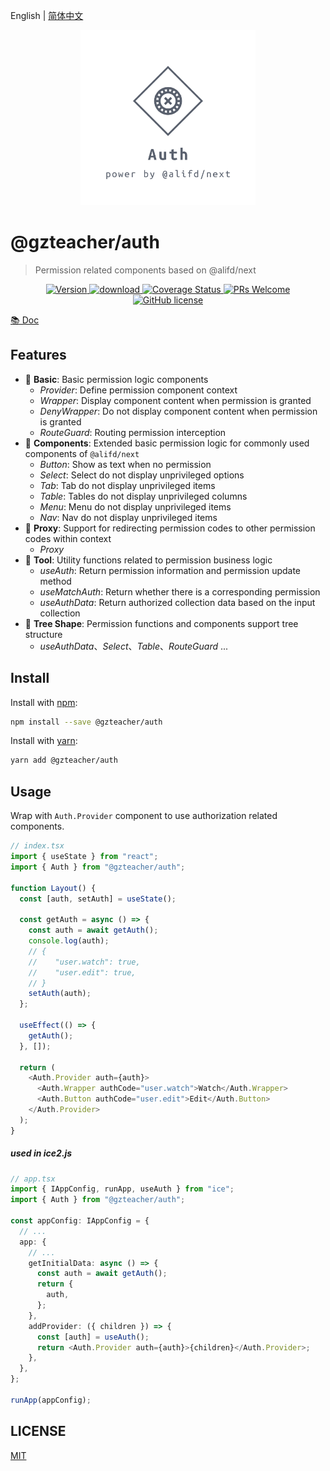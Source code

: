 English | [简体中文](./README.zh-cn.md)

<p align="center">
  <a href="https://github.com/yyz945947732/gzteacher-auth">
    <img alt="@gzteacher/auth" src="./public/logo.png" width="280" />
  </a>
</p>

# @gzteacher/auth

> Permission related components based on @alifd/next

<p align="center">
  <a href="https://www.npmjs.com/package/@gzteacher/auth">
    <img src="https://img.shields.io/npm/v/@gzteacher/auth.svg" alt="Version" />
  </a>
  <a href="https://www.npmjs.com/package/@gzteacher/auth">
    <img src="https://img.shields.io/npm/dm/@gzteacher/auth.svg" alt="download" />
  </a>
  <a href="https://coveralls.io/github/yyz945947732/gzteacher-auth?branch=master">
    <img
      src="https://coveralls.io/repos/github/yyz945947732/gzteacher-auth/badge.svg?branch=master"
      alt="Coverage Status"
    />
  </a>
  <a href="https://github.com/yyz945947732/gzteacher-auth/pulls">
    <img
      src="https://img.shields.io/badge/PRs-welcome-brightgreen.svg"
      alt="PRs Welcome"
    />
  </a>
  <a href="/LICENSE">
    <img
      src="https://img.shields.io/badge/license-MIT-blue.svg"
      alt="GitHub license"
    />
  </a>
</p>

[📚 Doc](https://64cca10e002c2d1cef000809-gakbrkxwip.chromatic.com/)

## Features

- 🐒 **Basic**: Basic permission logic components
  - _Provider_: Define permission component context
  - _Wrapper_: Display component content when permission is granted
  - _DenyWrapper_: Do not display component content when permission is granted
  - _RouteGuard_: Routing permission interception
- 🐯 **Components**: Extended basic permission logic for commonly used components of `@alifd/next`
  - _Button_: Show as text when no permission
  - _Select_: Select do not display unprivileged options
  - _Tab_: Tab do not display unprivileged items
  - _Table_: Tables do not display unprivileged columns
  - _Menu_: Menu do not display unprivileged items
  - _Nav_: Nav do not display unprivileged items
- 🦁 **Proxy**: Support for redirecting permission codes to other permission codes within context
  - _Proxy_
- 🐌 **Tool**: Utility functions related to permission business logic
  - _useAuth_: Return permission information and permission update method
  - _useMatchAuth_: Return whether there is a corresponding permission
  - _useAuthData_: Return authorized collection data based on the input collection
- 🌲 **Tree Shape**: Permission functions and components support tree structure
  - _useAuthData_、_Select_、_Table_、_RouteGuard_ ...

## Install

Install with [npm](https://www.npmjs.com/):

```sh
npm install --save @gzteacher/auth
```

Install with [yarn](https://yarnpkg.com/):

```sh
yarn add @gzteacher/auth
```

## Usage

Wrap with `Auth.Provider` component to use authorization related components.

```typescript
// index.tsx
import { useState } from "react";
import { Auth } from "@gzteacher/auth";

function Layout() {
  const [auth, setAuth] = useState();

  const getAuth = async () => {
    const auth = await getAuth();
    console.log(auth);
    // {
    //    "user.watch": true,
    //    "user.edit": true,
    // }
    setAuth(auth);
  };

  useEffect(() => {
    getAuth();
  }, []);

  return (
    <Auth.Provider auth={auth}>
      <Auth.Wrapper authCode="user.watch">Watch</Auth.Wrapper>
      <Auth.Button authCode="user.edit">Edit</Auth.Button>
    </Auth.Provider>
  );
}
```

##### used in ice2.js

```typescript
// app.tsx
import { IAppConfig, runApp, useAuth } from "ice";
import { Auth } from "@gzteacher/auth";

const appConfig: IAppConfig = {
  // ...
  app: {
    // ...
    getInitialData: async () => {
      const auth = await getAuth();
      return {
        auth,
      };
    },
    addProvider: ({ children }) => {
      const [auth] = useAuth();
      return <Auth.Provider auth={auth}>{children}</Auth.Provider>;
    },
  },
};

runApp(appConfig);
```

## LICENSE

[MIT](https://github.com/yyz945947732/gzteacher-auth/blob/master/LICENCE.md)


